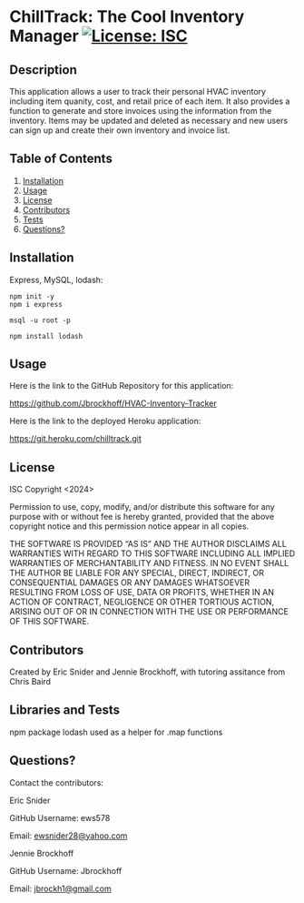 # ChillTrack: The Cool Inventory Manager [![License: ISC](https://img.shields.io/badge/License-ISC-blue.svg)](https://opensource.org/licenses/ISC)
  
## Description
This application allows a user to track their personal HVAC inventory including item quanity, cost, and retail price of each item. It also provides a function to generate and store invoices using the information from the inventory. Items may be updated and deleted as necessary and new users can sign up and create their own inventory and invoice list.

## Table of Contents
1. [Installation](#installation)
2. [Usage](#usage)
3. [License](#license)
4. [Contributors](#contributors)
5. [Tests](#tests)
6. [Questions?](#questions)

## Installation
Express, MySQL, lodash:

    npm init -y
    npm i express

    msql -u root -p

    npm install lodash

## Usage
Here is the link to the GitHub Repository for this application: 

https://github.com/Jbrockhoff/HVAC-Inventory-Tracker


Here is the link to the deployed Heroku application:

https://git.heroku.com/chilltrack.git

## License
ISC
Copyright <2024> <ERIC SNIDER and JENNIE BROCKHOFF>

Permission to use, copy, modify, and/or distribute this software for any purpose with or without fee is hereby granted, provided that the above copyright notice and this permission notice appear in all copies.

THE SOFTWARE IS PROVIDED “AS IS” AND THE AUTHOR DISCLAIMS ALL WARRANTIES WITH REGARD TO THIS SOFTWARE INCLUDING ALL IMPLIED WARRANTIES OF MERCHANTABILITY AND FITNESS. IN NO EVENT SHALL THE AUTHOR BE LIABLE FOR ANY SPECIAL, DIRECT, INDIRECT, OR CONSEQUENTIAL DAMAGES OR ANY DAMAGES WHATSOEVER RESULTING FROM LOSS OF USE, DATA OR PROFITS, WHETHER IN AN ACTION OF CONTRACT, NEGLIGENCE OR OTHER TORTIOUS ACTION, ARISING OUT OF OR IN CONNECTION WITH THE USE OR PERFORMANCE OF THIS SOFTWARE.

## Contributors
Created by Eric Snider and Jennie Brockhoff, with tutoring assitance from Chris Baird

## Libraries and Tests
npm package lodash used as a helper for .map functions

## Questions?
Contact the contributors:

Eric Snider

GitHub Username: ews578

Email: ewsnider28@yahoo.com

Jennie Brockhoff

GitHub Username: Jbrockhoff

Email: jbrockh1@gmail.com

